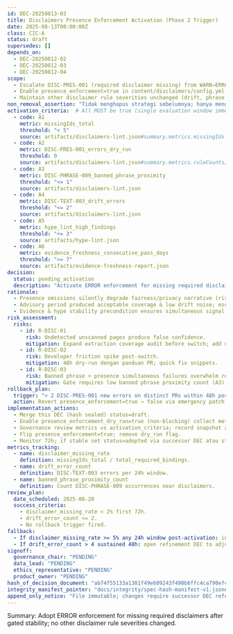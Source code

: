 ```yaml
---
id: DEC-20250813-03
title: Disclaimers Presence Enforcement Activation (Phase 2 Trigger)
date: 2025-08-13T00:00:00Z
class: CIC-A
status: draft
supersedes: []
depends_on:
  - DEC-20250812-02
  - DEC-20250812-03
  - DEC-20250812-04
scope:
  - Escalate DISC-PRES-001 (required disclaimer missing) from WARN→ERROR once activation gates satisfied.
  - Enable presence_enforcement=true in content/disclaimers/config.yml after dry-run stability window.
  - Maintain other disclaimer rule severities unchanged (drift, phrase, duplication) in this phase.
non_removal_assertion: "Tidak menghapus strategi sebelumnya; hanya mengaktifkan enforcement presence."
activation_criteria:  # All MUST be true (single evaluation window immediately prior to switch)
  - code: A1
    metric: missingIds_total
    threshold: "< 5"
    source: artifacts/disclaimers-lint.json#summary.metrics.missingIds
  - code: A2
    metric: DISC-PRES-001_errors_dry_run
    threshold: 0
    source: artifacts/disclaimers-lint.json#summary.metrics.ruleCounts[DISC-PRES-001]
  - code: A3
    metric: DISC-PHRASE-009_banned_phrase_proximity
    threshold: "<= 1"
    source: artifacts/disclaimers-lint.json
  - code: A4
    metric: DISC-TEXT-003_drift_errors
    threshold: "<= 2"
    source: artifacts/disclaimers-lint.json
  - code: A5
    metric: hype_lint_high_findings
    threshold: "<= 3"
    source: artifacts/hype-lint.json
  - code: A6
    metric: evidence_freshness_consecutive_pass_days
    threshold: ">= 7"
    source: artifacts/evidence-freshness-report.json
decision:
  status: pending_activation
  description: "Activate ERROR enforcement for missing required disclaimers (DISC-PRES-001) after dry-run proves stability & criteria gates pass."
rationale:
  - Presence omissions silently degrade fairness/privacy narrative (risk of user misinterpretation).
  - Advisory period produced acceptable coverage & low drift noise; escalation reduces residual risk.
  - Evidence & hype stability precondition ensures simultaneous signal noise minimized.
risk_assessment:
  risks:
    - id: R-DISC-01
      risk: Undetected unscanned pages produce false confidence.
      mitigation: Expand extraction coverage audit before switch; add metric missingIds_total trend.
    - id: R-DISC-02
      risk: Developer friction spike post-switch.
      mitigation: 48h dry-run dengan panduan PR; quick fix snippets.
    - id: R-DISC-03
      risk: Banned phrase + presence simultaneous failures overwhelm remediation.
      mitigation: Gate requires low banned phrase proximity count (A3) before activation.
rollback_plan:
  trigger: "> 2 DISC-PRES-001 new errors on distinct PRs within 48h post-activation"
  action: Revert presence_enforcement=true → false via emergency patch referencing this DEC & add item to Known Debt register.
implementation_actions:
  - Merge this DEC (hash sealed) status=draft.
  - Enable presence_enforcement_dry_run=true (non-blocking) collect metrics ≥48h.
  - Governance review metrics vs activation_criteria; record snapshot artifact.
  - Flip presence_enforcement=true; remove dry_run flag.
  - Monitor 72h; if stable set status=adopted via successor DEC atau status update protocol.
metrics_tracking:
  - name: disclaimer_missing_rate
    definition: missingIds_total / total_required_bindings.
  - name: drift_error_count
    definition: DISC-TEXT-003 errors per 24h window.
  - name: banned_phrase_proximity_count
    definition: Count DISC-PHRASE-009 occurrences near disclaimers.
review_plan:
  date_scheduled: 2025-08-20
  success_criteria:
    - disclaimer_missing_rate < 2% first 72h.
    - drift_error_count <= 2.
    - No rollback trigger fired.
fallback:
  - If disclaimer_missing_rate >= 5% any 24h window post-activation: initiate targeted remediation sprint (no immediate disable).
  - If drift_error_count > 4 sustained 48h: open refinement DEC to adjust similarity threshold or override process.
signoff:
  governance_chair: "PENDING"
  data_lead: "PENDING"
  ethics_representative: "PENDING"
  product_owner: "PENDING"
hash_of_decision_document: "ab74f55133a1381f49e609243f490b6ffc4ca790efc04465152d8c12fc00c3a5"  # will be canonicalized by tooling
integrity_manifest_pointer: "docs/integrity/spec-hash-manifest-v1.json#files[path=docs/governance/dec/DEC-20250813-03-disclaimers-presence-enforcement.md]"
append_only_notice: "File immutable; changes require successor DEC referencing this id."
---
```


Summary: Adopt ERROR enforcement for missing required disclaimers after gated stability; no other disclaimer rule severities changed.
